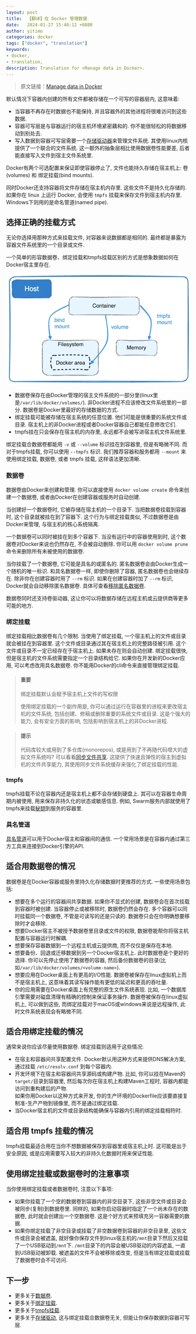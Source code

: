 ```yaml
---
layout: post
title:  【翻译】在 Docker 管理数据
date:   2024-01-27 15:46:12 +0800
author: yitimo
categories: docker
tags: ["docker", "translation"]
keywords:
- docker,
- translation,
description: Translation for <Manage data in Docker>.
---
```


> 原文链接：[Manage data in Docker](https://docs.docker.com/storage/)

默认情况下容器内创建的所有文件都被存储在一个可写的容器层内, 这意味着:

- 当容器不再存在时数据也不能保持, 并且容器外的其他进程将很难访问到这些数据.
- 容器可写层是与容器运行的宿主机环境紧密藕和的. 你不能很轻松的将数据移动到别处去.
- 写入数据到容器可写层需要一个[存储驱动器](https://docs.docker.com/storage/storagedriver/)来管理文件系统. 其使用linux内核提供了一个联合的文件系统. 这一额外的抽象层相比使用数据卷性能要差, 后者能直接写入文件到宿主文件系统里.

Docker有两个可选配置来保证即使容器停止了, 文件也能持久存储在宿主机上: 卷(volumes) 和 绑定挂载(bind mounts).

同时Docker还支持容器将文件存储在宿主机内存里. 这些文件不是持久化存储的. 如果你在 linux 上运行 Docker, 会使用 ``tmpfs`` 挂载来保存文件到宿主机内存里. Windows下则用的是命名管道(named pipe).

## 选择正确的挂载方式

无论你选择用那种方式来挂载文件, 对容器来说数据都是相同的. 最终都是暴露为容器文件系统里的一个目录或文件.

一个简单的形容数据卷、绑定挂载和tmpfs挂载区别的方式是想象数据如何在Docker宿主里存在.

![type of mounts](/assets/images/202401/types-of-mounts.webp)

- 数据卷保存在由Docker管理的宿主文件系统的一部分里(linux里是``/var/lib/docker/volumes/``). 非Docker进程不应该修改文件系统里的一部分. 数据卷是Docker里最好的存储数据的方式.
- 绑定挂载可能被存储在宿主系统的任意位置. 他们可能是很重要的系统文件或目录. 宿主机上的非Docker进程或者Docker容器自己都能任意修改它们.
- tmpfs挂在只会保存在宿主机的内存里, 永远都不会被写进宿主机文件系统里.

绑定挂载合数据卷都能用 ``-v`` 或 ``--volume`` 标识挂在到容器里, 但是有略微不同. 而对于tmpfs挂载, 你可以使用 ``--tmpfs`` 标识. 我们推荐容器和服务都用 ``--mount`` 来使用绑定挂载, 数据卷, 或者 tmpfs 挂载, 这样语法更加清晰.

### 数据卷

数据卷由Docker来创建和管理. 你可以直接使用 ``docker volume create`` 命令来创建一个数据卷, 或者由Docker在创建容器或服务时自动创建.

当创建好一个数据卷时, 它被存储在宿主机的一个目录下. 当把数据卷挂载到容器时, 这个目录就被挂在到了容器下. 这个行为与绑定挂载类似, 不过数据卷是由Docker来管理, 与宿主机的核心系统隔离.

一个数据卷可以同时被挂在到多个容器下. 当没有运行中的容器使用到时, 这个数据卷对Docker来说也仍然存在, 不会被自动删除. 你可以用 ``docker volume prune`` 命令来删除所有未被使用的数据卷.

当你挂载了一个数据卷, 它可能是具名的或匿名的. 匿名数据卷会由Docker生成一个随机的唯一标识. 和具名数据卷一样, 即使你删除了容器, 匿名数据卷也会继续存在. 除非你在创建容器时用了 ``--rm`` 标识. 如果在创建容器时加了 ``--rm`` 标识, Docker就会自动移除匿名数据卷. 具体可查看[移除匿名数据卷](https://docs.docker.com/storage/volumes/#remove-anonymous-volumes).

数据卷同时还支持卷驱动器, 这让你可以将数据存储在远程主机或云提供商等更多可能的地方.

### 绑定挂载

绑定挂载相比数据卷有几个限制. 当使用了绑定挂载, 一个宿主机上的文件或目录就会被挂在到容器里. 这个文件或目录通过其在宿主机上的完整路径被引用. 这个文件或目录不一定已经存在于宿主机上. 如果未存在则会自动创建. 绑定挂载很快, 但是宿主机的文件系统需要指定一个目录结构给它. 如果你在开发新的Docker应用, 可以考虑改用具名数据卷. 你不能用Docker的cli命令来直接管理绑定挂载.

> #### 重要
> 绑定挂载默认会赋予宿主机上文件的写权限
>
> 使用绑定挂载的一个副作用是, 你可以通过运行在容器里的进程来更改宿主机的文件系统, 包括创建、修稿或删除重要的系统文件或目录. 这是个强大的能力, 会有安全方面的影响, 包括影响到宿主机上的非Docker进程.

> #### 提示
> 代码库较大或用到了多仓库(monorepos), 或是用到了不再随代码增大的虚拟文件系统吗? 可以看看[同步文件共享](https://docs.docker.com/desktop/synchronized-file-sharing/). 这提供了快速且弹性的宿主到虚拟机的文件共享能力, 其使用同步文件系统缓存来强化了绑定挂载的性能.

### tmpfs

tmpfs挂载不论在容器内还是宿主机上都不会存储到硬盘上. 其可以在容器生命周期内被使用, 用来保存非持久化的状态或敏感信息. 例如, Swarm服务内部就使用了tmpfs来挂载[秘钥](https://docs.docker.com/engine/swarm/secrets/)到服务的容器里.

### 具名管道

[具名管道](https://docs.microsoft.com/en-us/windows/desktop/ipc/named-pipes)可以用于Docker宿主和容器间的通信. 一个常用场景是在容器内通过第三方工具来连接到Docker引擎的API.

## 适合用数据卷的情况

数据卷是在Docker容器或服务里持久化存储数据时更推荐的方式. 一些使用场景包括:

- 想要在多个运行的容器间共享数据. 如果你不显式的创建, 数据卷会在首次挂载到容器时被创建. 当容器停止或被移除时, 数据卷仍然会存在. 多个容器可以同时挂载同一个数据卷, 不管是可读写的还是只读的. 数据卷只会在你明确想要移除时才会移除.
- 想要Docker宿主不被授予数据卷里目录或文件的权限, 数据卷能帮你将宿主机配置与容器运行时解耦.
- 想要保存容器数据到一个远程主机或云提供商, 而不仅仅是保存在本地.
- 想要备份、回退或迁移数据到另一个Docker宿主机上. 此时数据卷是个更好的选择. 你可以先停止使用了数据卷的容器, 然后备份数据卷的目录(比如``/var/lib/docker/volumes/<volume-name>``).
- 想要应用在Docker桌面上有更高的I/O性能. 数据卷被保存在linux虚拟机上而不是宿主机上, 这意味着其读写操作能有更低的延迟和更高的吞吐量.
- 你的应用需要在Docker桌面上有完整的原生文件系统表现. 比如, 一个数据库引擎需要对磁盘清理有精确的控制来保证事务操作. 数据卷被保存在linux虚拟机上, 可以做到这些, 而绑定挂载对于macOS或windows来说是远程操作, 此时文件系统表现会有略微不同.

## 适合用绑定挂载的情况

通常来说你应该尽量使用数据卷. 绑定挂载则适用于这些情况:

- 在宿主和容器间共享配置文件. Docker默认用这种方式来提供DNS解决方案, 通过挂载 ``/etc/resolv.conf`` 到每个容器内.
- 开发环境下在宿主和容器间共享源码或构建产物. 比如, 你可以挂在Maven的``target/``目录到容器里, 然后每次你在宿主机上构建Maven工程时, 容器内都能访问到重构建后的产物.<br />如果你用Docker以这种方式来开发, 你的生产环境的Dockerfile应该要直接复制准-生产产物到镜像里, 而不是通过绑定挂载.
- 当Docker宿主机的文件或目录结构能确保与容器内引用的绑定挂载相符时.

## 适合用 tmpfs 挂载的情况

tmpfs挂载最适合用在当你不想数据被保存到容器里或宿主机上时. 这可能是出于安全原因, 或是应用需要写入较大的非持久化数据时用来保证性能.

## 使用绑定挂载或数据卷时的注意事项

当你使用绑定挂载或者数据卷时, 注意以下事项:

- 如果你挂载了一个空的数据卷到容器内的非空目录下, 这些非空文件或目录会被同步(复制)到数据卷里. 同样的, 如果你启动容器时指定了一个尚未存在的数据卷, 此时就会创建出一个空数据卷. 这是个好方式来预填充另一容器需要的数据.
- 如果你绑定挂载了非空目录或挂载了非空数据卷到容器的非空目录里, 这些文件或目录会被遮盖, 就好像你保存文件到linux宿主机的``/mnt``目录下然后又挂载了一个USB驱动到``/mnt``下. ``/mnt``目录下的内容会被USB驱动的内容遮盖, 一直到USB驱动被卸载. 被遮盖的文件不会被移除或改变, 但是当有绑定挂载或挂载了数据卷时会不可访问.

## 下一步

- 更多关于[数据卷](https://docs.docker.com/storage/volumes/).
- 更多关于[绑定挂载](https://docs.docker.com/storage/bind-mounts/).
- 更多关于[tmpfs挂载](https://docs.docker.com/storage/tmpfs/).
- 更多关于[存储驱动](https://docs.docker.com/storage/storagedriver/), 这与绑定挂载合数据卷无关, 但能让你保存数据到容器可写层.
